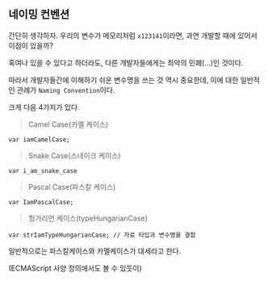 ## **네이밍 컨벤션**

간단히 생각하자. 우리의 변수가 메모리처럼 `x123141`이라면, 과연 개발할 때에 있어서 이점이 있을까?

혹여나 있을 수 있다고 하더라도, 다른 개발자들에게는 최악의 민폐(...)인 것이다.

따라서 개발자들간에 이해하기 쉬운 변수명을 쓰는 것 역시 중요한데, 이에 대한 일반적인 관례가 `Naming Convention`이다.

크게 다음 4가지가 있다.

> Camel Case(카멜 케이스)

```
var iamCamelCase;
```

> Snake Case(스네이크 케이스)

```
var i_am_snake_case
```

> Pascal Case(파스칼 케이스)

```
var IamPascalCase;
```

> 헝가리언 케이스(typeHungarianCase)

```
var strIamTypeHungarianCase; // 자료 타입과 변수명을 결합
```

일반적으로는 파스칼케이스와 카멜케이스가 대세라고 한다.

(ECMAScript 사양 정의에서도 볼 수 있듯이)
